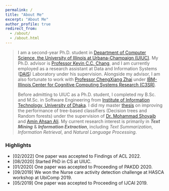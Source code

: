 ```yaml
---
permalink: /
title: "About Me"
excerpt: "About Me"
author_profile: true
redirect_from: 
  - /about/
  - /about.html
---
```


> I am a second-year Ph.D. student in [Department of Computer Science, the University of Illinois at Urbana-Champaign (UIUC)](https://cs.illinois.edu/). My Ph.D. advisor is [Professor Kevin C.C. Chang](https://ece.illinois.edu/directory/profile/kcchang), and I am currently employed as a research assistant at Data and Information Systems ([DAIS](https://cs.illinois.edu/research/areas/data-and-information-systems)) Laboratory under his supervision.  Alongside my advisor, I am also fortunate to work with [Professor ChengXiang Zhai](http://czhai.cs.illinois.edu/) under [IBM-Illinois Center for Cognitive Computing Systems Research (C3SR)](https://www.c3sr.com/). 
> 
> Before admitting to UIUC as a Ph.D. student, I completed my B.Sc. and M.Sc. in Software Engineering from [Institute of Information Technology, University of Dhaka](https://www.du.ac.bd/body/IIT). I did my master [thesis](https://www.researchgate.net/publication/357158890_An_Evidential_Inter-node_Hellinger_Distance_based_Tree_Classifier) on improving the performance of tree-based classifiers (Decision trees and Random forests) under the supervision of [Dr. Mohammad Shoyaib](http://www.iit.du.ac.bd/about_iit/individual_teacher/48) and [Amin Ahsan Ali](http://www.cse.iub.edu.bd/faculties/53). My current research interest is primarily in **_Text Mining_** & **_Information Extraction_**, including _Text Summarization_, _Information Retrieval_, and _Natural Language Processing_.

### Highlights
* [02/2022] One paper was accepted to Findings of ACL 2022.
* [08/2020] Started PhD in CS at UIUC.
* [01/2020] One paper was accepted to Proceeding of PAKDD 2020.
* [09/2019] We won the Nurse care activity detection challenge at HASCA workshop at UbiComp 2019.
* [05/2019] One paper was accepted to Proceeding of IJCAI 2019.
